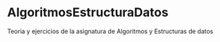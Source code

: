 # AlgoritmosEstructuraDatos
Teoria y ejercicios de la asignatura de Algoritmos y Estructuras de datos
